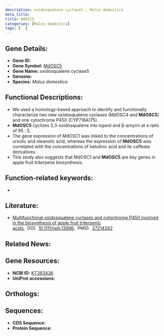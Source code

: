 ```yaml
---
description: oxidosqualene cyclase5 ; Malus domestica
meta_title:
title: MdOSC5
categories: [Malus domestica]
tags: [  ]
---
```


## Gene Details:
- **Gene ID:** []()
- **Gene Symbol:** <u>MdOSC5</u>
- **Gene Name:** oxidosqualene cyclase5
- **Genome:** []()
- **Species:** *Malus domestica*

## Functional Descriptions:
   - We used a homology-based approach to identify and functionally characterize two new oxidosqualene cyclases (MdOSC4 and **MdOSC5**) and one cytochrome P450 (CYP716A175).
   - **MdOSC5** cyclizes 2,3-oxidosqualene into lupeol and β-amyrin at a ratio of 95 : 5.
   - The gene expression of MdOSC1 was linked to the concentrations of ursolic and oleanolic acid, whereas the expression of **MdOSC5** was correlated with the concentrations of betulinic acid and its caffeate derivatives.
   - This study also suggests that MdOSC1 and **MdOSC5** are key genes in apple fruit triterpene biosynthesis.

## Function-related keywords:
   - [](/tags//)

## Literature:
   - [Multifunctional oxidosqualene cyclases and cytochrome P450 involved in the biosynthesis of apple fruit triterpenic acids.](https://doi.org/10.1111/nph.13996)&nbsp;&nbsp;DOI:&nbsp;&nbsp;[10.1111/nph.13996](https://doi.org/10.1111/nph.13996);&nbsp;&nbsp;PMID:&nbsp;&nbsp;[27214242](https://pubmed.ncbi.nlm.nih.gov/27214242/)

## Related News:

## Gene Resources:
- **NCBI ID:**  [KT383436](https://www.ncbi.nlm.nih.gov/gene/?term=KT383436)
- **UniProt accessions:**  [](https://www.uniprot.org/uniprotkb//entry)

## Orthologs:

## Sequences:
- **CDS Sequence:**
- **Protein Sequence:**
